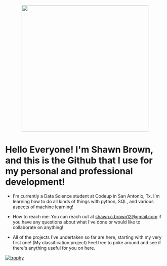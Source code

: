 <div id="header" align="center">
  <img src="https://media.giphy.com/media/xTiIzJSKB4l7xTouE8/giphy.gif" width="400"/>
</div>


# Hello Everyone! I'm Shawn Brown, and this is the Github that I use for my personal and professional development! 

- I'm currently a Data Science student at Codeup in San Antonio, Tx. I'm learning how to do all kinds of things with python, SQL, and various aspects of machine learning!

- How to reach me: You can reach out at shawn.c.brown12@gmail.com if you have any questions about what I've done or would like to collaborate on anything!

- All of the projects I've undertaken so far are here, starting with my very first one! (My classification project) Feel free to poke around and see if there's anything useful for you on here.

[![trophy](https://github-profile-trophy.vercel.app/?username=shawn-brown12&theme=onedark&margin-w=15&margin-h=15)](https://github.com/ryo-ma/github-profile-trophy)


<!--
**shawn-brown12/shawn-brown12** is a ✨ _special_ ✨ repository because its `README.md` (this file) appears on your GitHub profile.

Here are some ideas to get you started:

- 🔭 I’m currently working on ...
- 🌱 I’m currently learning ...
- 👯 I’m looking to collaborate on ...
- 🤔 I’m looking for help with ...
- 💬 Ask me about ...
- 📫 How to reach me: ...
- 😄 Pronouns: ...
- ⚡ Fun fact: ...
-->
